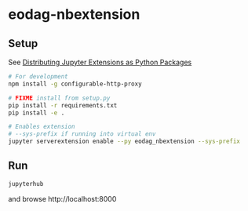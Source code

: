 # eodag-nbextension

## Setup

See [Distributing Jupyter Extensions as Python Packages](https://jupyter-notebook.readthedocs.io/en/latest/examples/Notebook/Distributing%20Jupyter%20Extensions%20as%20Python%20Packages.html#Distributing-Jupyter-Extensions-as-Python-Packages)

```bash
# For development
npm install -g configurable-http-proxy

# FIXME install from setup.py
pip install -r requirements.txt
pip install -e .

# Enables extension
# --sys-prefix if running into virtual env
jupyter serverextension enable --py eodag_nbextension --sys-prefix
```

## Run

```bash
jupyterhub
```

and browse http://localhost:8000
